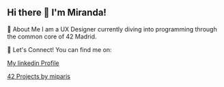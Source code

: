 ## Hi there 👋 I'm Miranda!

🚀 About Me
I am a UX Designer currently diving into programming through the common core of 42 Madrid.

🤝 Let's Connect!
You can find me on:

[My linkedin Profile](https://www.linkedin.com/in/miranda-paris-37737b248?lipi=urn%3Ali%3Apage%3Ad_flagship3_profile_view_base_contact_details%3BVAq8XWtiSRmjLLkibs1nsA%3D%3D)

[42 Projects by miparis](https://miparis.gitbook.io/42bymiparis/)

